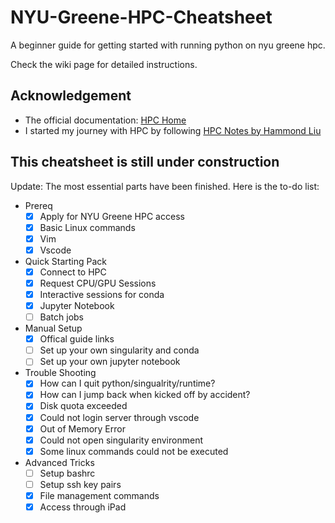 # NYU-Greene-HPC-Cheatsheet
A beginner guide for getting started with running python on nyu greene hpc.

Check the wiki page for detailed instructions.

## Acknowledgement
* The official documentation: [HPC Home](https://sites.google.com/nyu.edu/nyu-hpc/home?authuser=0)
* I started my journey with HPC by following [HPC Notes by Hammond Liu](https://abstracted-crime-34a.notion.site/63aae4cc39904d11a5c744f480a42017?v=261a410e1fe24d0294ed744c21a41015&p=7ed5e95ce1dc400898f6462f6de47d2c&pm=s)

## This cheatsheet is still under construction
Update: The most essential parts have been finished. Here is the to-do list:
* Prereq
	- [x] Apply for NYU Greene HPC access
	- [x] Basic Linux commands
	- [x] Vim
	- [x] Vscode
* Quick Starting Pack
	- [x] Connect to HPC
	- [x] Request CPU/GPU Sessions
	- [x] Interactive sessions for conda
	- [x] Jupyter Notebook
	- [ ] Batch jobs
* Manual Setup
	- [x] Offical guide links
	- [ ] Set up your own singularity and conda
	- [ ] Set up your own jupyter notebook
* Trouble Shooting
	- [x] How can I quit python/singualrity/runtime?
	- [x] How can I jump back when kicked off by accident?
	- [x] Disk quota exceeded
	- [x] Could not login server through vscode
	- [x] Out of Memory Error
	- [x] Could not open singularity environment
	- [x] Some linux commands could not be executed
* Advanced Tricks
	- [ ] Setup bashrc
	- [ ] Setup ssh key pairs
	- [x] File management commands
	- [x] Access through iPad
